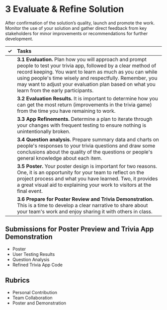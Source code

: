 # 3 Evaluate & Refine Solution

After confirmation of the solution’s quality, launch and promote the work. Monitor the use of your solution and gather direct feedback from key stakeholders for minor improvements or recommendations for further development.

| **✓** | **Tasks** |
| :---: | :--- |
|  | **3.1 Evaluation.** Plan how you will approach and prompt people to test your trivia app, followed by a clear method of record keeping. You want to learn as much as you can while using people's time wisely and respectfully. Remember, you may want to adjust your evaluation plan based on what you learn from the early participants. |
|  | **3.2 Evaluation Results.** It is important to determine how you can get the most return \(improvements in the trivia game\) from the time you have remaining to work. |
|  | **3.3 App Refinements.** Determine a plan to iterate through your changes with frequent testing to ensure nothing is unintentionally broken. |
|  | **3.4 Question analysis.** Prepare summary data and charts on people's responses to your trivia questions and draw some conclusions about the quality of the questions or people's general knowledge about each item. |
|  | **3.5 Poster.** Your poster design is important for two reasons. One, it is an opportunity for your team to reflect on the project process and what you have learned. Two, it provides a great visual aid to explaining your work to visitors at the final event. |
|  | **3.6 Prepare for Poster Review and Trivia Demonstration.** This is a time to develop a clear narrative to share about your team's work and enjoy sharing it with others in class. |

## **Submissions for Poster Preview and Trivia App Demonstration**

* Poster
* User Testing Results
* Question Analysis
* Refined Trivia App Code

## **Rubrics**

* Personal Contribution
* Team Collaboration
* Poster and Demonstration

